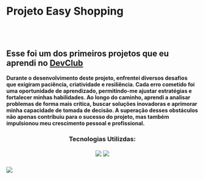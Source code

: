 <h1> Projeto Easy Shopping </h1>

<br> 
<br> 

<h2> Esse foi um dos primeiros projetos que eu aprendi no <a href= "https://aulas.devclub.com.br/signin"> DevClub </a></h2>
<p> <b> Durante o desenvolvimento deste projeto, enfrentei diversos desafios que exigiram paciência, criatividade e resiliência. Cada erro cometido foi uma oportunidade de aprendizado, permitindo-me ajustar estratégias e fortalecer minhas habilidades. Ao longo do caminho, aprendi a analisar problemas de forma mais crítica, buscar soluções inovadoras e aprimorar minha capacidade de tomada de decisão. A superação desses obstáculos não apenas contribuiu para o sucesso do projeto, mas também impulsionou meu crescimento pessoal e profissional. 
</b> </p>

<h3 align= "center"/> 
  <b> Tecnologias Utilizdas: </b> 
  <br>
  <br>
  <img src="https://img.shields.io/badge/HTML5-E34F26?style=for-the-badge&logo=html5&logoColor=white"/>
  <img src="https://img.shields.io/badge/CSS-239120?&style=for-the-badge&logo=css3&logoColor=white"/>
<h3>

<img src="https://raw.githubusercontent.com/JessicaSilvaDev/Projeto-Easy-Shopping/c91480b09481d23ebe34d80e2cecebe7e47f871b/img/Projeto-Easy-Shopping.png" />
